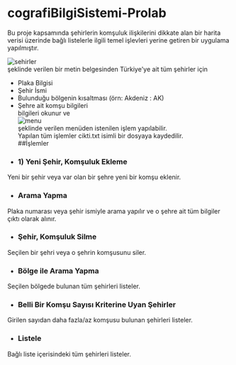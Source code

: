 # cografiBilgiSistemi-Prolab
Bu proje kapsamında şehirlerin komşuluk ilişkilerini dikkate alan bir harita verisi üzerinde bağlı listelerle ilgili temel işlevleri yerine getiren bir uygulama yapılmıştır.

![sehirler](https://user-images.githubusercontent.com/65903573/111228070-a879c880-85f4-11eb-9210-adc490eeef64.png) <br>
şeklinde verilen bir metin belgesinden Türkiye'ye ait tüm şehirler için
  * Plaka Bilgisi
  * Şehir İsmi
  * Bulunduğu bölgenin kısaltması (örn: Akdeniz : AK)
  * Şehre ait komşu bilgileri <br>
bilgileri okunur ve <br>
![menu](https://user-images.githubusercontent.com/65903573/111228421-3d7cc180-85f5-11eb-9d11-a6a62c12b866.png) <br>
şeklinde verilen menüden istenilen işlem yapılabilir.<br>
Yapılan tüm işlemler cikti.txt isimli bir dosyaya kaydedilir.<br>
##İşlemler
* ### 1) Yeni Şehir, Komşuluk Ekleme
Yeni bir şehir veya var olan bir şehre yeni bir komşu eklenir.
* ### Arama Yapma
Plaka numarası veya şehir ismiyle arama yapılır ve o şehre ait tüm bilgiler çıktı olarak alınır.
* ### Şehir, Komşuluk Silme
Seçilen bir şehri veya o şehrin komşusunu siler.
* ### Bölge ile Arama Yapma
Seçilen bölgede bulunan tüm şehirleri listeler.
* ### Belli Bir Komşu Sayısı Kriterine Uyan Şehirler
Girilen sayıdan daha fazla/az komşusu bulunan şehirleri listeler.
* ### Listele
Bağlı liste içerisindeki tüm şehirleri listeler.
